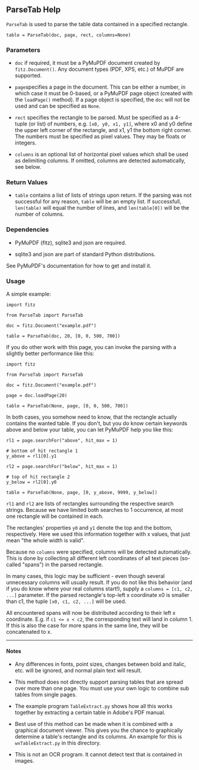 ## ParseTab Help

`ParseTab` is used to parse the table data contained in a specified rectangle.

```
table = ParseTab(doc, page, rect, columns=None)
```

### Parameters
- `doc` if required, it must be a PyMuPDF document created by `fitz.Document()`. Any document types (PDF, XPS, etc.) of MuPDF are supported.

- `page`specifies a page in the document. This can be either a number, in which case it must be 0-based, or a PyMuPDF page object (created with the `loadPage()` method). If a page object is specified, the `doc` will not be used and can be specified as `None`.

- `rect` specifies the rectangle to be parsed. Must be specified as a 4-tuple (or list) of numbers, e.g. `[x0, y0, x1, y1]`, where x0 and y0 define the upper left corner of the rectangle, and x1, y1 the bottom right corner. The numbers must be specified as pixel values. They may be floats or integers.

- `columns` is an optional list of horizontal pixel values which shall be used as delimiting columns. If omitted, columns are detected automatically, see below.

### Return Values
- `table` contains a list of lists of strings upon return. If the parsing was not successful for any reason, `table` will be an empty list. If successfull, `len(table)` will equal the number of lines, and `len(table[0])` will be the number of columns.

### Dependencies
- PyMuPDF (fitz), sqlite3 and json are required.

- sqlite3 and json are part of standard Python distributions.

See PyMuPDF's documentation for how to get and install it.

### Usage

A simple example:

```
import fitz

from ParseTab import ParseTab

doc = fitz.Document("example.pdf")

table = ParseTab(doc, 20, [0, 0, 500, 700])
```

If you do other work with this page, you can invoke the parsing with a slightly better performance like this:

```
import fitz

from ParseTab import ParseTab

doc = fitz.Document("example.pdf")

page = doc.loadPage(20)

table = ParseTab(None, page, [0, 0, 500, 700])
```

In both cases, you somehow need to know, that the rectangle actually contains the wanted table. If you don't, but you do know certain keywords above and below your table, you can let PyMuPDF help you like this:

```
rl1 = page.searchFor("above", hit_max = 1)

# bottom of hit rectangle 1
y_above = rl1[0].y1

rl2 = page.searchFor("below", hit_max = 1)

# top of hit rectangle 2
y_below = rl2[0].y0

table = ParseTab(None, page, [0, y_above, 9999, y_below])
```

`rl1` and `rl2` are lists of rectangles surrounding the respective search strings. Because we have limited both searches to 1 occurrence, at most one rectangle will be contained in each.

The rectangles' properties `y0` and `y1` denote the top and the bottom, respectively. Here we used this information together with x values, that just mean "the whole width is valid".

Because no `columns` were specified, columns will be detected automatically. This is done by collecting all different left coordinates of all text pieces (so-called "spans") in the parsed rectangle.

In many cases, this logic may be sufficient - even though several unnecessary columns will usually result. If you do not like this behavior (and if you do know where your real columns start!), supply a `columns = [c1, c2, ...]` parameter. If the parsed rectangle's top-left x coordinate x0 is smaller than c1, the tuple `[x0, c1, c2, ...]` will be used.

All encountered spans will now be distributed according to their left x coordinate. E.g. if `c1 <= x < c2`, the corresponding text will land in column 1. If this is also the case for more spans in the same line, they will be concatenated to x.

---

#### Notes

- Any differences in fonts, point sizes, changes between bold and italic, etc. will be ignored, and normal plain text will result.

- This method does not directly support parsing tables that are spread over more than one page. You must use your own logic to combine sub tables from single pages.

- The example program `TableExtract.py` shows how all this works together by extracting a certain table in Adobe's PDF manual.

- Best use of this method can be made when it is combined with a graphical document viewer. This gives you the chance to graphically determine a table's rectangle and its columns. An example for this is `wxTableExtract.py` in this directory.

- This is not an OCR program. It cannot detect text that is contained in images.
